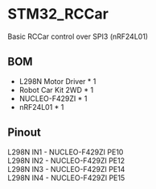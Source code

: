 # STM32_RCCar
Basic RCCar control over SPI3 (nRF24L01)

## BOM
- L298N Motor Driver * 1
- Robot Car Kit 2WD * 1
- NUCLEO-F429ZI * 1
- nRF24L01 * 1

## Pinout
L298N IN1 - NUCLEO-F429ZI PE10</br>
L298N IN2 - NUCLEO-F429ZI PE12</br>
L298N IN3 - NUCLEO-F429ZI PE14</br>
L298N IN4 - NUCLEO-F429ZI PE15</br>
